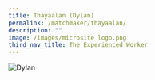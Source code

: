 ```yaml
---
title: Thayaalan (Dylan)
permalink: /matchmaker/thayaalan/
description: ""
image: /images/microsite logo.png
third_nav_title: The Experienced Worker
---
```

<img border="0" alt="Dylan" src="https://i.ibb.co/sg1Nmx3/Dylan.png">